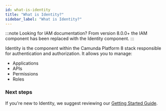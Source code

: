 ```yaml
---
id: what-is-identity
title: "What is Identity?"
sidebar_label: "What is Identity?"
---
```


:::note Looking for IAM documentation?
From version 8.0.0+ the IAM component has been replaced with the Identity component.
:::

Identity is the component within the Camunda Platform 8 stack responsible for authentication and authorization. It allows you to manage:

- Applications
- APIs
- Permissions
- Roles

### Next steps

If you're new to Identity, we suggest reviewing our [Getting Started Guide](../getting-started/).
